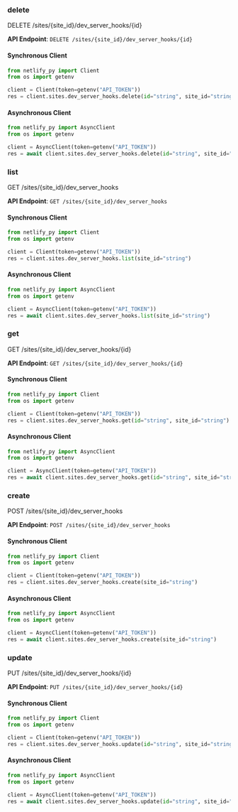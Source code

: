 
### delete <a name="delete"></a>
DELETE /sites/{site_id}/dev_server_hooks/{id}



**API Endpoint**: `DELETE /sites/{site_id}/dev_server_hooks/{id}`

#### Synchronous Client

```python
from netlify_py import Client
from os import getenv

client = Client(token=getenv("API_TOKEN"))
res = client.sites.dev_server_hooks.delete(id="string", site_id="string")
```

#### Asynchronous Client

```python
from netlify_py import AsyncClient
from os import getenv

client = AsyncClient(token=getenv("API_TOKEN"))
res = await client.sites.dev_server_hooks.delete(id="string", site_id="string")
```

### list <a name="list"></a>
GET /sites/{site_id}/dev_server_hooks



**API Endpoint**: `GET /sites/{site_id}/dev_server_hooks`

#### Synchronous Client

```python
from netlify_py import Client
from os import getenv

client = Client(token=getenv("API_TOKEN"))
res = client.sites.dev_server_hooks.list(site_id="string")
```

#### Asynchronous Client

```python
from netlify_py import AsyncClient
from os import getenv

client = AsyncClient(token=getenv("API_TOKEN"))
res = await client.sites.dev_server_hooks.list(site_id="string")
```

### get <a name="get"></a>
GET /sites/{site_id}/dev_server_hooks/{id}



**API Endpoint**: `GET /sites/{site_id}/dev_server_hooks/{id}`

#### Synchronous Client

```python
from netlify_py import Client
from os import getenv

client = Client(token=getenv("API_TOKEN"))
res = client.sites.dev_server_hooks.get(id="string", site_id="string")
```

#### Asynchronous Client

```python
from netlify_py import AsyncClient
from os import getenv

client = AsyncClient(token=getenv("API_TOKEN"))
res = await client.sites.dev_server_hooks.get(id="string", site_id="string")
```

### create <a name="create"></a>
POST /sites/{site_id}/dev_server_hooks



**API Endpoint**: `POST /sites/{site_id}/dev_server_hooks`

#### Synchronous Client

```python
from netlify_py import Client
from os import getenv

client = Client(token=getenv("API_TOKEN"))
res = client.sites.dev_server_hooks.create(site_id="string")
```

#### Asynchronous Client

```python
from netlify_py import AsyncClient
from os import getenv

client = AsyncClient(token=getenv("API_TOKEN"))
res = await client.sites.dev_server_hooks.create(site_id="string")
```

### update <a name="update"></a>
PUT /sites/{site_id}/dev_server_hooks/{id}



**API Endpoint**: `PUT /sites/{site_id}/dev_server_hooks/{id}`

#### Synchronous Client

```python
from netlify_py import Client
from os import getenv

client = Client(token=getenv("API_TOKEN"))
res = client.sites.dev_server_hooks.update(id="string", site_id="string")
```

#### Asynchronous Client

```python
from netlify_py import AsyncClient
from os import getenv

client = AsyncClient(token=getenv("API_TOKEN"))
res = await client.sites.dev_server_hooks.update(id="string", site_id="string")
```

